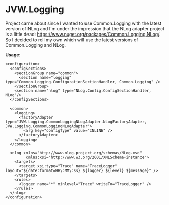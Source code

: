 JVW.Logging
===========

Project came about since I wanted to use Common.Logging with the latest version of NLog and I'm under the impression that the NLog adapter project is a little dead:
https://www.nuget.org/packages/Common.Logging.NLog/. So I decided to roll my own which will use the latest versions of Common.Logging and NLog.

**Usage:**

    <configuration>
      <configSections>
        <sectionGroup name="common">
          <section name="logging" type="Common.Logging.ConfigurationSectionHandler, Common.Logging" />
        </sectionGroup>
        <section name="nlog" type="NLog.Config.ConfigSectionHandler, NLog"/>
      </configSections>
    
      <common>
        <logging>
          <factoryAdapter type="JVW.Logging.CommonLoggingNLogAdapter.NLogFactoryAdapter, JVW.Logging.CommonLoggingNLogAdapter">
            <arg key="configType" value="INLINE" />
          </factoryAdapter>
        </logging>
      </common>
    
      <nlog xmlns="http://www.nlog-project.org/schemas/NLog.xsd"
             xmlns:xsi="http://www.w3.org/2001/XMLSchema-instance">
        <targets>
          <target xsi:type="Trace" name="TraceLogger" layout="${date:format=HH\:MM\:ss} ${logger} ${level} ${message}" />
        </targets>
        <rules>
          <logger name="*" minlevel="Trace" writeTo="TraceLogger" />
        </rules>
      </nlog>
    </configuration>

